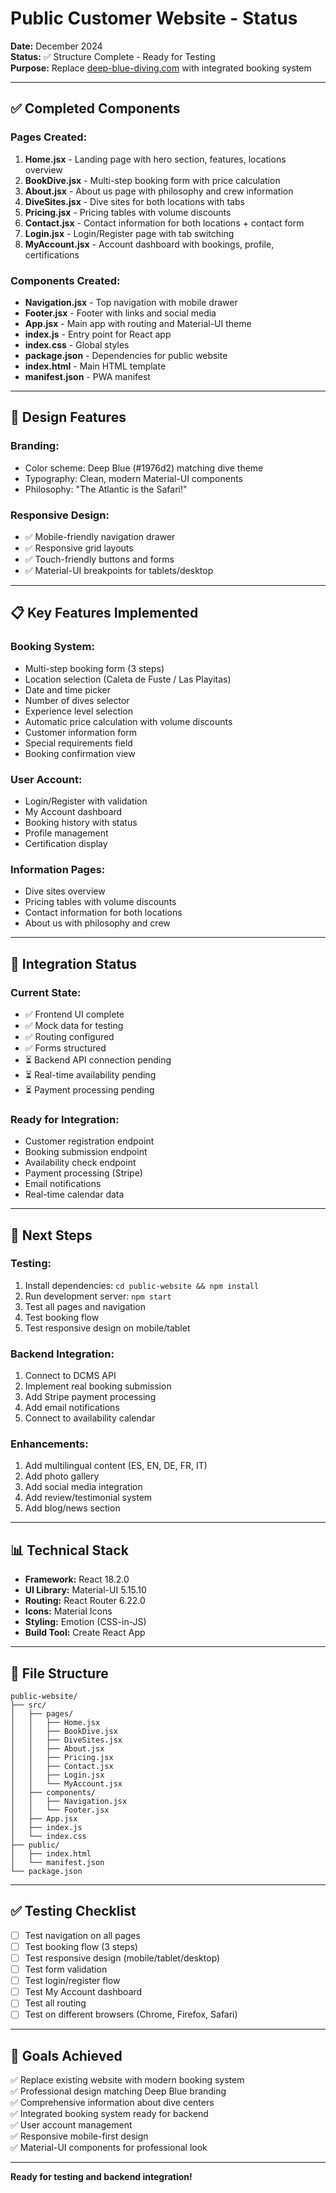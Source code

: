 # Public Customer Website - Status

**Date:** December 2024  
**Status:** ✅ Structure Complete - Ready for Testing  
**Purpose:** Replace [deep-blue-diving.com](https://deep-blue-diving.com/en/) with integrated booking system

---

## ✅ **Completed Components**

### **Pages Created:**
1. **Home.jsx** - Landing page with hero section, features, locations overview
2. **BookDive.jsx** - Multi-step booking form with price calculation
3. **About.jsx** - About us page with philosophy and crew information
4. **DiveSites.jsx** - Dive sites for both locations with tabs
5. **Pricing.jsx** - Pricing tables with volume discounts
6. **Contact.jsx** - Contact information for both locations + contact form
7. **Login.jsx** - Login/Register page with tab switching
8. **MyAccount.jsx** - Account dashboard with bookings, profile, certifications

### **Components Created:**
- **Navigation.jsx** - Top navigation with mobile drawer
- **Footer.jsx** - Footer with links and social media
- **App.jsx** - Main app with routing and Material-UI theme
- **index.js** - Entry point for React app
- **index.css** - Global styles
- **package.json** - Dependencies for public website
- **index.html** - Main HTML template
- **manifest.json** - PWA manifest

---

## 🎨 **Design Features**

### **Branding:**
- Color scheme: Deep Blue (#1976d2) matching dive theme
- Typography: Clean, modern Material-UI components
- Philosophy: "The Atlantic is the Safari!"

### **Responsive Design:**
- ✅ Mobile-friendly navigation drawer
- ✅ Responsive grid layouts
- ✅ Touch-friendly buttons and forms
- ✅ Material-UI breakpoints for tablets/desktop

---

## 📋 **Key Features Implemented**

### **Booking System:**
- Multi-step booking form (3 steps)
- Location selection (Caleta de Fuste / Las Playitas)
- Date and time picker
- Number of dives selector
- Experience level selection
- Automatic price calculation with volume discounts
- Customer information form
- Special requirements field
- Booking confirmation view

### **User Account:**
- Login/Register with validation
- My Account dashboard
- Booking history with status
- Profile management
- Certification display

### **Information Pages:**
- Dive sites overview
- Pricing tables with volume discounts
- Contact information for both locations
- About us with philosophy and crew

---

## 🔗 **Integration Status**

### **Current State:**
- ✅ Frontend UI complete
- ✅ Mock data for testing
- ✅ Routing configured
- ✅ Forms structured
- ⏳ Backend API connection pending
- ⏳ Real-time availability pending
- ⏳ Payment processing pending

### **Ready for Integration:**
- Customer registration endpoint
- Booking submission endpoint
- Availability check endpoint
- Payment processing (Stripe)
- Email notifications
- Real-time calendar data

---

## 🚀 **Next Steps**

### **Testing:**
1. Install dependencies: `cd public-website && npm install`
2. Run development server: `npm start`
3. Test all pages and navigation
4. Test booking flow
5. Test responsive design on mobile/tablet

### **Backend Integration:**
1. Connect to DCMS API
2. Implement real booking submission
3. Add Stripe payment processing
4. Add email notifications
5. Connect to availability calendar

### **Enhancements:**
1. Add multilingual content (ES, EN, DE, FR, IT)
2. Add photo gallery
3. Add social media integration
4. Add review/testimonial system
5. Add blog/news section

---

## 📊 **Technical Stack**

- **Framework:** React 18.2.0
- **UI Library:** Material-UI 5.15.10
- **Routing:** React Router 6.22.0
- **Icons:** Material Icons
- **Styling:** Emotion (CSS-in-JS)
- **Build Tool:** Create React App

---

## 📁 **File Structure**

```
public-website/
├── src/
│   ├── pages/
│   │   ├── Home.jsx
│   │   ├── BookDive.jsx
│   │   ├── DiveSites.jsx
│   │   ├── About.jsx
│   │   ├── Pricing.jsx
│   │   ├── Contact.jsx
│   │   ├── Login.jsx
│   │   └── MyAccount.jsx
│   ├── components/
│   │   ├── Navigation.jsx
│   │   └── Footer.jsx
│   ├── App.jsx
│   ├── index.js
│   └── index.css
├── public/
│   ├── index.html
│   └── manifest.json
└── package.json
```

---

## ✅ **Testing Checklist**

- [ ] Test navigation on all pages
- [ ] Test booking flow (3 steps)
- [ ] Test responsive design (mobile/tablet/desktop)
- [ ] Test form validation
- [ ] Test login/register flow
- [ ] Test My Account dashboard
- [ ] Test all routing
- [ ] Test on different browsers (Chrome, Firefox, Safari)

---

## 🎯 **Goals Achieved**

✅ Replace existing website with modern booking system  
✅ Professional design matching Deep Blue branding  
✅ Comprehensive information about dive centers  
✅ Integrated booking system ready for backend  
✅ User account management  
✅ Responsive mobile-first design  
✅ Material-UI components for professional look  

---

**Ready for testing and backend integration!**

